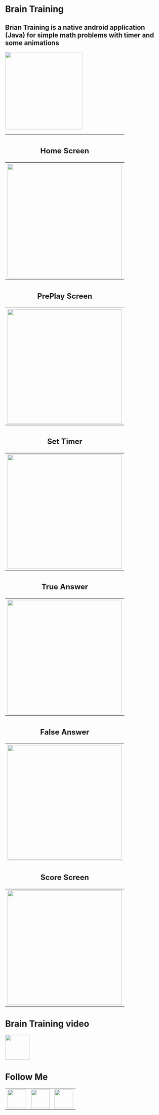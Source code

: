 # Brain Training

## Brian Training  is a native android application (Java) for simple math problems with timer and some animations

<a href="https://drive.google.com/drive/folders/1Xnqk40bIFMEohNQvdyKE3yrMNPwi9_yP?usp=sharing">
<img src="images/downloadAndroid.png"  width="250">  
</a> 

<table style="width:100%" >
  
  <tr> 
   <th>   <h2>Home Screen</h2>   </th> 
  <tr/>
  <tr>
    <th><img src="images/1.home.jpg"  width="370"></th>
  </tr>
  

  <tr>  
   <th>   <h2>PrePlay Screen</h2> </th>
  <tr/>
  <tr>
   <th><img src="images/2.prePlay.jpg"  width="370"></th>
  </tr>
  
  
  <tr>  
   <th>   <h2>Set Timer</h2> </th>
  <tr/>
  <tr>
   <th><img src="images/3.setTimer.jpg"  width="370"></th>
  </tr>
  
  
  <tr>  
   <th>   <h2>True Answer</h2> </th>
  <tr/>
  <tr>
   <th><img src="images/5.trueAnswer.jpg"  width="370"></th>
  </tr>
  
  
  <tr>  
   <th>   <h2>False Answer</h2> </th>
  <tr/>
  <tr>
   <th><img src="images/4.falseAnswer.jpg"  width="370"></th>
  </tr>
  
   
   
  <tr>  
   <th>   <h2>Score Screen</h2> </th>
  <tr/>
  <tr>
   <th><img src="images/6.score.jpg"  width="370"></th>
  </tr>

  
</table>

# Brain Training video

<a href="https://drive.google.com/file/d/1ezEUBCC9bIWzk_DhqppBKy4XYMeb6qOM/view?usp=sharing">
<img src="images/youtube.png"  width="80">  
</a> 

# Follow Me 
<table>
  <tr>
  <th>
    <a href="https://www.linkedin.com/in/amr-alshenawy">
      <img src="images/linkedin.png"  width="60"> 
    </a>
    </th>
   
   
   <th>
    <a href="https://www.facebook.com/eng.amr.alshenawy">
      <img src="images/facebook.png"  width="60"> 
    </a>
    </th>
    
   <th>
    <a href="https://wa.me/+201067316151">
      <img src="images/whatsapp.png"  width="60"> 
    </a>
   </th>
  </tr>
</table>
